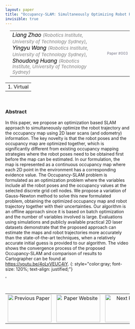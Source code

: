 ```yaml
---
layout: paper
title: "Occupancy-SLAM: Simultaneously Optimizing Robot Poses and Continuous Occupancy Map"
invisible: true
---
```

<head>
<style>
* {
  box-sizing: border-box;
}

#myInput {
  background-position: 10px 10px;
  background-repeat: no-repeat;
  width: 100%;
  font-size: 100%;
  padding: 12px 20px 12px 40px;
  border: 1px solid #ddd;
  margin-bottom: 12px;
}

#myTable, #myTableA {
  border-collapse: collapse;
  width: 100%;
  border: 1px solid #ddd;
  font-size: 100%;
}

#myTable th, #myTable td, #myTableA th, #myTableA td {
  text-align: left;
  padding: 12px;
}

#myTable tr, #myTableA tr {
  border-bottom: 1px solid #ddd;
}

#myTable tr.header, #myTable tr:hover, #myTableA tr.header, #myTableA tr:hover {
  background-color: #f1f1f1;
}


#eventcounter1 a {
    font-size: 12px;
    color: #ffffff;
    display: block;
}

#eventcounter1 a:hover {
    text-decoration: none;
}

#eventcounter2 a {
    font-size: 12px;
    color: #ffffff;
    display: block;
}

#eventcounter2 a:hover {
    text-decoration: none;
}

</style>
</head>

<table width = "95%" style="padding-left: 15px; margin-left: auto; margin-right: 10px;">
<tr><td style = "vertical-align: top; padding-right: 25px;" rowspan="2">
<span style="color:black; font-size: 110%;"><i>
Liang Zhao <span style="color:gray; font-size: 85%">(Robotics Institute, University of Technology Sydney)</span><span style="color:gray; font-size: 100%">,</span><br>
Yingyu Wang <span style="color:gray; font-size: 85%">(Robotics Institute, University of Technology Sydney)</span><span style="color:gray; font-size: 100%">,</span><br>
Shoudong Huang <span style="color:gray; font-size: 85%">(Robotics Institute, University of Technology Sydney)</span>
</i></span>
</td>

<tr>
<td style="color:#777789; text-align:right; font-size: 75%; margin-right:10px;">Paper&nbsp;#003</td>
</tr>
</table>

<table width="80%" style="margin-top: 20px; margin-left: auto; margin-right: auto;">
  <tr>
    <td style="text-align:center;">1. Virtual</td>
  </tr>
</table>
<br>


### Abstract
In this paper, we propose an optimization based SLAM approach to simultaneously optimize the robot trajectory and the occupancy map using 2D laser scans (and odometry) information. The key novelty is that the robot poses and the occupancy map are optimized together, which is significantly different from existing occupancy mapping strategies where the robot poses need to be obtained first before the map can be estimated. In our formulation, the map is represented as a continuous occupancy map where each 2D point in the environment has a corresponding evidence value. The Occupancy-SLAM problem is formulated as an optimization problem where the variables include all the robot poses and the occupancy values at the selected discrete grid cell nodes. We propose a variation of Gauss-Newton method to solve this new formulated problem, obtaining the optimized occupancy map and robot trajectory together with their uncertainties. Our algorithm is an offline approach since it is based on batch optimization and the number of variables involved is large. Evaluations using simulations and publicly available practical 2D laser datasets demonstrate that the proposed approach can estimate the maps and robot trajectories more accurately than the state-of-the-art techniques, when a relatively accurate initial guess is provided to our algorithm. The video shows the convergence process of the proposed Occupancy-SLAM and comparison of results to Cartographer can be found at https://youtu.be/4oLyVEUC4iY.
{: style="color:gray; font-size: 120%; text-align: justified;"}


<table width="100%" style="margin-top:40px;">
<tr>
    <td style="width: 30%; text-align: center;"><a href="{ site.baseurl }/program/papers/002/">
<img src="{ site.baseurl }/images/previous_paper_icon.png"
       alt="Previous Paper" width = "142"  height = "90"/> 
</a> </td>
<td style="text-align: center;"><a href="{{ site.baseurl }}/program/papers">
<img src="{{ site.baseurl }}/images/overview_icon.png"
       alt="Paper Website" width = "142"  height = "90"/> 
</a> </td>
    <td style="width: 30%; text-align: center;"><a href="{ site.baseurl }/program/papers/004/">
    <img src="{ site.baseurl }/images/next_paper_icon.png"
        alt="Next Paper" width = "142"  height = "90"/>
    </a></td>
'</tr>
</table>
